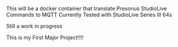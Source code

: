 This will be a docker container that translate Presonus StudioLive Commands to MQTT
Currently Tested with StudioLive Series III 64s

Still a work in progress


This is my First Major Project!!!!
